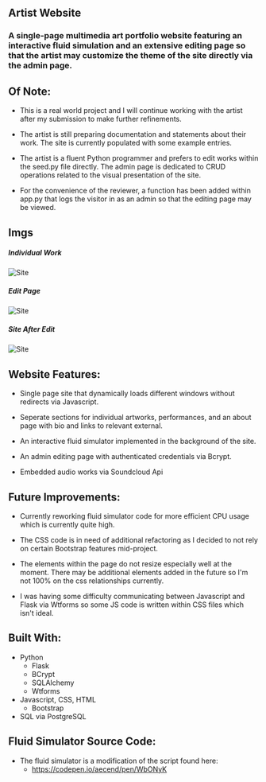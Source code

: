 ## Artist Website

### **A single-page multimedia art portfolio website featuring an interactive fluid simulation and an extensive editing page so that the artist may customize the theme of the site directly via the admin page.**


## Of Note:

* This is a real world project and I will continue working with the artist after my submission to make further refinements.

* The artist is still preparing documentation and statements about their work. The site is currently populated with some example entries.

* The artist is a fluent Python programmer and prefers to edit works within the seed.py file directly. The admin page is dedicated to CRUD operations related to the visual presentation of the site.

* For the convenience of the reviewer, a function has been added within app.py that logs the visitor in as an admin so that the editing page may be viewed. 

## Imgs
##### Individual Work
![](static/readmeImgs/readme1.png "Site")
##### Edit Page
![](static/readmeImgs/readme4.png "Site")
##### Site After Edit
![](static/readmeImgs/readme2.png "Site")



## Website Features:

* Single page site that dynamically loads different windows without redirects via Javascript.

* Seperate sections for individual artworks, performances, and an about page with bio and links to relevant external.

* An interactive fluid simulator implemented in the background of the site. 

* An admin editing page with authenticated credentials via Bcrypt. 

* Embedded audio works via Soundcloud Api


## Future Improvements:

* Currently reworking fluid simulator code for more efficient CPU usage which is currently quite high.

* The CSS code is in need of additional refactoring as I decided to not rely on certain Bootstrap features mid-project.

* The elements within the page do not resize especially well at the moment. There may be additional elements added in the future so I'm not 100% on the css relationships currently.

* I was having some difficulty communicating between Javascript and Flask via Wtforms so some JS code is written within CSS files which isn't ideal.


## Built With:

* Python
	* Flask  
	* BCrypt  
	* SQLAlchemy  
	* Wtforms	
* Javascript, CSS, HTML  
	* Bootstrap	
* SQL via PostgreSQL



## Fluid Simulator Source Code:
* The fluid simulator is a modification of the script found here: 
	* https://codepen.io/aecend/pen/WbONyK